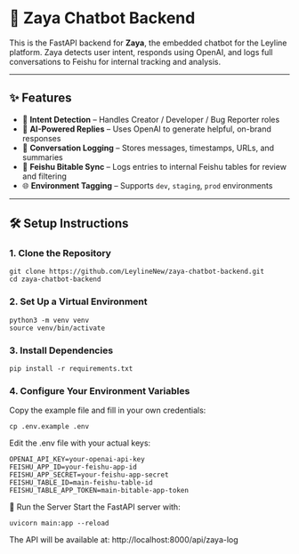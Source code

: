 # 🤖 Zaya Chatbot Backend

This is the FastAPI backend for **Zaya**, the embedded chatbot for the Leyline platform. Zaya detects user intent, responds using OpenAI, and logs full conversations to Feishu for internal tracking and analysis.

---

## ✨ Features

- 🎯 **Intent Detection** – Handles Creator / Developer / Bug Reporter roles
- 💬 **AI-Powered Replies** – Uses OpenAI to generate helpful, on-brand responses
- 📝 **Conversation Logging** – Stores messages, timestamps, URLs, and summaries
- 🧾 **Feishu Bitable Sync** – Logs entries to internal Feishu tables for review and filtering
- 🌐 **Environment Tagging** – Supports `dev`, `staging`, `prod` environments

---

## 🛠 Setup Instructions

### 1. Clone the Repository

```
git clone https://github.com/LeylineNew/zaya-chatbot-backend.git
cd zaya-chatbot-backend
```

### 2. Set Up a Virtual Environment

```
python3 -m venv venv
source venv/bin/activate
```
### 3. Install Dependencies

```
pip install -r requirements.txt
```

### 4. Configure Your Environment Variables
Copy the example file and fill in your own credentials:

```
cp .env.example .env
```

Edit the .env file with your actual keys:

```
OPENAI_API_KEY=your-openai-api-key
FEISHU_APP_ID=your-feishu-app-id
FEISHU_APP_SECRET=your-feishu-app-secret
FEISHU_TABLE_ID=main-feishu-table-id
FEISHU_TABLE_APP_TOKEN=main-bitable-app-token
```

🚀 Run the Server
Start the FastAPI server with:

```
uvicorn main:app --reload
```

The API will be available at:
http://localhost:8000/api/zaya-log
